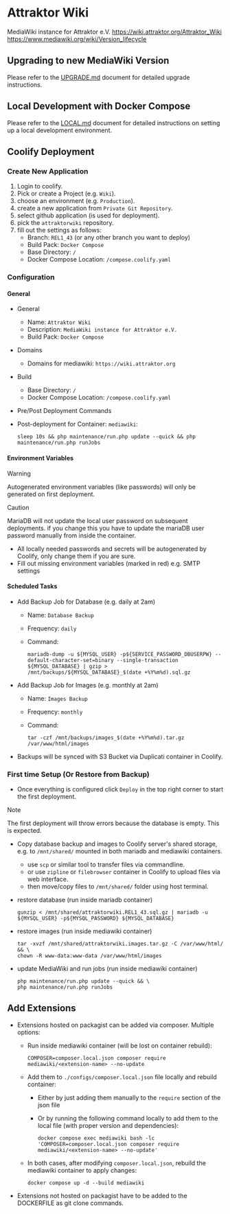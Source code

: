 # Attraktor Wiki

MediaWiki instance for Attraktor e.V.
<https://wiki.attraktor.org/Attraktor_Wiki>
<https://www.mediawiki.org/wiki/Version_lifecycle>

## Upgrading to new MediaWiki Version

Please refer to the [UPGRADE.md](./docs/UPGRADE.md) document for detailed upgrade instructions.

## Local Development with Docker Compose

Please refer to the [LOCAL.md](./docs/LOCAL.md) document for detailed instructions on setting up a local development environment.

## Coolify Deployment

### Create New Application

1. Login to coolify.
2. Pick or create a Project (e.g. `Wiki`).
3. choose an environment (e.g. `Production`).
4. create a new application from `Private Git Repository`.
5. select github application (is used for deployment).
6. pick the `attraktorwiki` repository.
7. fill out the settings as follows:
    - Branch: `REL1_43` (or any other branch you want to deploy)
    - Build Pack: `Docker Compose`
    - Base Directory: `/`
    - Docker Compose Location: `/compose.coolify.yaml`

### Configuration

#### General

- General
  - Name: `Attraktor Wiki`
  - Description: `MediaWiki instance for Attraktor e.V.`
  - Build Pack: `Docker Compose`
- Domains
  - Domains for mediawiki: `https://wiki.attraktor.org`
- Build
  - Base Directory: `/`
  - Docker Compose Location: `/compose.coolify.yaml`
- Pre/Post Deployment Commands
- Post-deployment for Container: `mediawiki`:

    ```shell
    sleep 10s && php maintenance/run.php update --quick && php maintenance/run.php runJobs
    ```

#### Environment Variables

> [!WARNING]
> Autogenerated environment variables (like passwords) will only be generated on first deployment.

> [!CAUTION]
> MariaDB will not update the local user password on subsequent deployments. if you change this you have to update the mariaDB user password manually from inside the container.

- All locally needed passwords and secrets will be autogenerated by Coolify, only change them if you are sure.
- Fill out missing environment variables (marked in red) e.g. SMTP settings

#### Scheduled Tasks

- Add Backup Job for Database (e.g. daily at 2am)
  - Name: `Database Backup`
  - Frequency: `daily`
  - Command:

    ```shell
    mariadb-dump -u ${MYSQL_USER} -p${SERVICE_PASSWORD_DBUSERPW} --default-character-set=binary --single-transaction ${MYSQL_DATABASE} | gzip > /mnt/backups/${MYSQL_DATABASE}_$(date +%Y%m%d).sql.gz
    ```

- Add Backup Job for Images (e.g. monthly at 2am)
  - Name: `Images Backup`
  - Frequency: `monthly`
  - Command:

    ```shell
    tar -czf /mnt/backups/images_$(date +%Y%m%d).tar.gz /var/www/html/images
    ```

- Backups will be synced with S3 Bucket via Duplicati container in Coolify.

### First time Setup (Or Restore from Backup)

- Once everything is configured click `Deploy` in the top right corner to start the first deployment.

> [!NOTE]
> The first deployment will throw errors because the database is empty. This is expected.

- Copy database backup and images to Coolify server's shared storage, e.g. to `/mnt/shared/` mounted in both mariadb and mediawiki containers.
  - use `scp` or similar tool to transfer files via commandline.
  - or use `zipline` or `filebrowser` container in Coolify to upload files via web interface.
  - then move/copy files to `/mnt/shared/` folder using host terminal.
- restore database (run inside mariadb container)

   ```shell
   gunzip < /mnt/shared/attraktorwiki.REL1_43.sql.gz | mariadb -u ${MYSQL_USER} -p${MYSQL_PASSWORD} ${MYSQL_DATABASE}
   ```

- restore images (run inside mediawiki container)

   ```shell
   tar -xvzf /mnt/shared/attraktorwiki.images.tar.gz -C /var/www/html/ && \
   chown -R www-data:www-data /var/www/html/images
   ```

- update MediaWiki and run jobs (run inside mediawiki container)

   ```shell
   php maintenance/run.php update --quick && \
   php maintenance/run.php runJobs
   ```

## Add Extensions

- Extensions hosted on packagist can be added via composer. Multiple options:
  - Run inside mediawiki container (will be lost on container rebuild):

    ```shell
    COMPOSER=composer.local.json composer require mediawiki/<extension-name> --no-update
    ```

  - Add them to `./configs/composer.local.json` file locally and rebuild container:
    - Either by just adding them manually to the `require` section of the json file
    - Or by running the following command locally to add them to the local file (with proper version and dependencies):

      ```shell
      docker compose exec mediawiki bash -lc 'COMPOSER=composer.local.json composer require mediawiki/<extension-name> --no-update'
      ```

  - In both cases, after modifying `composer.local.json`, rebuild the mediawiki container to apply changes:

    ```shell
    docker compose up -d --build mediawiki
    ```

- Extensions not hosted on packagist have to be added to the DOCKERFILE as git clone commands.

